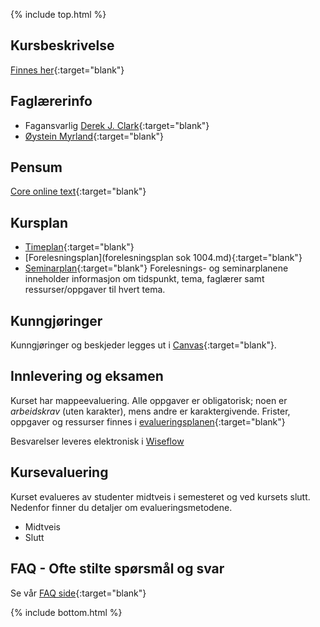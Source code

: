 {% include top.html %}
<!--For å endre fagtittel, fagundertittel, bakgrunn og fagbilde gjør endringer i config.yml->
<!--Gjør endringer under her-->



## Kursbeskrivelse 

[Finnes her](https://uit.no/utdanning/emner/emne?p_document_id=722325){:target="blank"}

## Faglærerinfo
- Fagansvarlig [Derek J. Clark](https://uit.no/ansatte/derek.clark){:target="blank"}
- [Øystein Myrland](https://uit.no/ansatte/person?p_document_id=41412){:target="blank"}
## Pensum
[Core online text](https://www.core-econ.org/the-economy/book/text/0-3-contents.html){:target="blank"}

## Kursplan
- [Timeplan](http://timeplan.uit.no/emne_timeplan.php?sem=21h&module%5B%5D=SOK-1004-1){:target="blank"}
- [Forelesningsplan](forelesningsplan sok 1004.md){:target="blank"}
- [Seminarplan](seminarplan.md){:target="blank"}
Forelesnings- og seminarplanene inneholder informasjon om tidspunkt, tema, faglærer samt ressurser/oppgaver til hvert tema. 



## Kunngjøringer
Kunngjøringer og beskjeder legges ut i [Canvas](https://uit.instructure.com/courses/24034){:target="blank"}.






## Innlevering og eksamen

Kurset har mappeevaluering. Alle oppgaver er obligatorisk; noen er _arbeidskrav_ (uten karakter), mens andre er karaktergivende.
Frister, oppgaver og ressurser finnes i [evalueringsplanen](evalueringsplan.md){:target="blank"}

Besvarelser leveres elektronisk i [Wiseflow](https://europe.wiseflow.net/login/license/6)

## Kursevaluering
Kurset evalueres av studenter midtveis i semesteret og ved kursets slutt. Nedenfor finner du detaljer om evalueringsmetodene.
- Midtveis
- Slutt


## FAQ - Ofte stilte spørsmål og svar

Se vår [FAQ side](faq.md){:target="blank"}





<!--Gjør endringer over her-->
{% include bottom.html %}


























